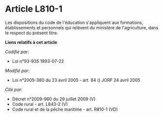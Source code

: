 # Article L810-1

Les dispositions du code de l'éducation s'appliquent aux formations, établissements et personnels qui relèvent du ministère
de l'agriculture, dans le respect du présent titre.

**Liens relatifs à cet article**

_Codifié par_:

  - Loi n°93-935 1993-07-22

_Modifié par_:

  - Loi n°2005-380 du 23 avril 2005 - art. 84 () JORF 24 avril 2005

_Cité par_:

  - Décret n°2009-960 du 29 juillet 2009 (V)
  - Code rural - art. L843-2 (V)
  - Code rural et de la pêche maritime - art. R810-1 (VD)
